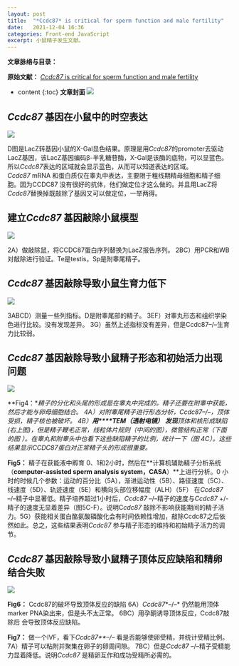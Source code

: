 ```yaml
---
layout: post
title:  "*Ccdc87* is critical for sperm function and male fertility"
date:   2021-12-04 16:36
categories: Front-end JavaScript
excerpt: 小鼠精子发生文献。
---
```


**文章脉络与目录：**

**原始文献：** [*Ccdc87* is critical for sperm function and male fertility](https://academic.oup.com/biolreprod/article/99/4/817/4992296)   

* content
{:toc}
**文章封面**
![](https://s3.bmp.ovh/imgs/2021/12/ea0382f2a4214b9a.png)





## *Ccdc87* 基因在小鼠中的时空表达

![](https://s3.bmp.ovh/imgs/2021/12/d6d7a97d9c3d0482.png)

D图是LacZ转基因小鼠的X-Gal显色结果。原理是用*Ccdc87*的promoter去驱动LacZ基因，该LacZ基因编码β-半乳糖苷酶，X-Gal是该酶的底物，可以显蓝色。所以*Ccdc87*表达的区域就会显示蓝色，从而可以知道表达的区域。 *Ccdc87* mRNA 和蛋白质仅在睾丸中表达，主要限于粗线期精母细胞和精子细胞。因为CCDC87 没有很好的抗体，他们做定位才这么做的。并且用LacZ将*Ccdc87*替换掉既敲除了基因又可以做定位，一举两得。


## 建立*Ccdc87* 基因敲除小鼠模型


![](https://s3.bmp.ovh/imgs/2021/12/d5bfa27cac4e7a5e.png)

2A）做敲除鼠，将CCDC87蛋白序列替换为LacZ报告序列。 2BC）用PCR和WB对敲除进行验证。Te是testis，Sp是附睾尾精子。

## *Ccdc87* 基因敲除导致小鼠生育力低下



[![](https://s3.bmp.ovh/imgs/2021/12/59d390e3cd3a5e80.png)](https://imgtu.com/i/owv7c9)

3ABCD）测量一些列指标。D是附睾尾部的精子。 3EF）对睾丸形态和组织学染色进行比较。没有发现差异。 3G）虽然上述指标没有差异，但是Ccdc87–/–生育力比较弱。


## *Ccdc87* 基因敲除导致小鼠精子形态和初始活力出现问题

![](https://s3.bmp.ovh/imgs/2021/12/f36b3de2751fe613.png)

**Fig4：**精子的分化和头尾的形成是在睾丸中完成的。精子还要在附睾中获能，然后才能与卵母细胞结合。	4A）对附睾尾精子进行形态分析，*Ccdc87*–/–，顶体受损，精子核也被破坏。	4B）**用****TEM（透射电镜）** **发现**顶体和核形成缺陷(右上图)，但是精子鞭毛正常，线粒体片规则（中间的图），微管结构正常（下面的图 ）。在睾丸和附睾头中也看下这些缺陷精子的比例，统计一下（图 4C）。这些结果显示CCDC87蛋白对正常精子头的形成很重要。*

**Fig5：** 精子在获能液中孵育 0、1和2小时，然后在**计算机辅助精子分析系统（**computer-assisted sperm analysis system，CASA**）**上进行分析。0 小时的时候几个参数：运动的百分比（5A），渐进运动性（5B）、路径速度（5C）、线速度（5D）、轨迹速度（5E）和横向头部位移幅度（ALH）（5F） 在*Ccdc87* –/–精子中显著低。精子培养超过1小时后，*Ccdc87* –/–精子的速度与*Ccdc87* +/-精子的速度无显着差异（图5C-F）。说明C*cdc87* 敲除不影响获能期间的精子活力。5G）获能相关蛋白酪氨酸磷酸化会有时间依赖性增加，敲除Ccdc87之后依然如此。总之，这些结果表明*Ccdc87* 参与精子形态的维持和初始精子活力的调节。

## *Ccdc87* 基因敲除导致小鼠精子顶体反应缺陷和精卵结合失败



![](https://s3.bmp.ovh/imgs/2021/12/8e7c9379d88a96ca.png)



**Fig6：** Ccdc87的破坏导致顶体反应的缺陷  6A）*Ccdc87**–/–* 仍然能用顶体marker PNA染出来，但是头不太正常。  6BC）用孕酮诱导顶体反应，Ccdc87敲除后 会导致顶体反应缺陷。  

**Fig7：** 做一个IVF，看下*Ccdc87**–/–* 看是否能够使卵受精，并统计受精比例。 7A）精子可以粘附并聚集在卵子的卵周间隙。 7BC）但是*Ccdc87* –/–精子受精能力显着降低。说明*Ccdc87* 是精卵互作和成功受精所必需的。





